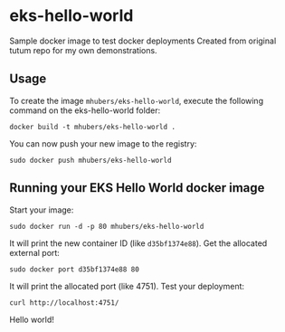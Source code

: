 eks-hello-world
==================

Sample docker image to test docker deployments
Created from original tutum repo for my own demonstrations.

Usage
-----

To create the image `mhubers/eks-hello-world`, execute the following command on the eks-hello-world folder:

	docker build -t mhubers/eks-hello-world .

You can now push your new image to the registry:

	sudo docker push mhubers/eks-hello-world


Running your EKS Hello World docker image
-------------------------------------

Start your image:

	sudo docker run -d -p 80 mhubers/eks-hello-world

It will print the new container ID (like `d35bf1374e88`). Get the allocated external port:

	sudo docker port d35bf1374e88 80

It will print the allocated port (like 4751). Test your deployment:

	curl http://localhost:4751/


Hello world!
